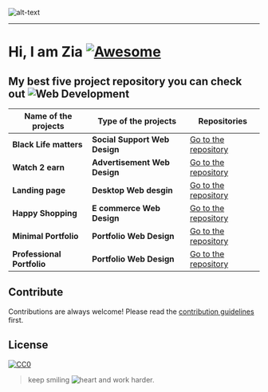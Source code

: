 ![alt-text]()

***

# Hi, I am Zia [![Awesome](https://cdn.rawgit.com/sindresorhus/awesome/d7305f38d29fed78fa85652e3a63e154dd8e8829/media/badge.svg)](https://github.com/sindresorhus/awesome#readme)



## My best five project repository you can check out ![Web Development](https://raw.githubusercontent.com/ZiaCodes/Ziacodes/master/web-development%20(1).png)

|  **Name of the projects**   |  **Type of the projects**      |  **Repositories**  |
|---|---|---|
| **Black Life matters**     | **Social Support Web Design**  |  [Go to the repository](https://github.com/ZiaCodes/Black-life-matter "Support Black Life Matters Movement") |
| **Watch 2 earn**           | **Advertisement Web Design**    |  [Go to the repository](https://github.com/ZiaCodes/watch-movie2earn "Advertisement web desgin Watch to earn website") |
| **Landing page**           | **Desktop Web desgin**          | [Go to the repository](https://github.com/ZiaCodes/landing-page "Responsive Landing page for desktop site") |
| **Happy Shopping**         | **E commerce Web Design**       | [Go to the repository](https://github.com/ZiaCodes/landing-page "E commerce web design") |
|**Minimal Portfolio**       | **Portfolio Web Design**        | [Go to the repository](https://github.com/ZiaCodes/about "My portfolio") |
| **Professional Portfolio** | **Portfolio Web Design**        | [Go to the repository](https://github.com/ZiaCodes/about "Portfolio Design") |



## Contribute

Contributions are always welcome!
Please read the [contribution guidelines](contributing.md) first.

## License

[![CC0](https://licensebuttons.net/p/zero/1.0/88x31.png)](https://creativecommons.org/publicdomain/zero/1.0/)


>keep smiling ![heart](https://raw.githubusercontent.com/ZiaCodes/Ziacodes/master/heart.png) and work harder.
